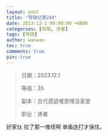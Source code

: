 ```yaml
---
layout: post
title: "导随记录249"
date: 2023-12-1 00:00:00 +0800
categories: [导随, 贤者]
tags: [导随]
author: wanwan
toc: true
comments: true
pin: true
---
```

> 日期：2023.12.1
>
> 等级：35
>
> 副本：古代遗迹喀恩埋没圣堂
>
> 职业：贤者

好家伙 拉了那一堆怪啊 单盾连打才保住。